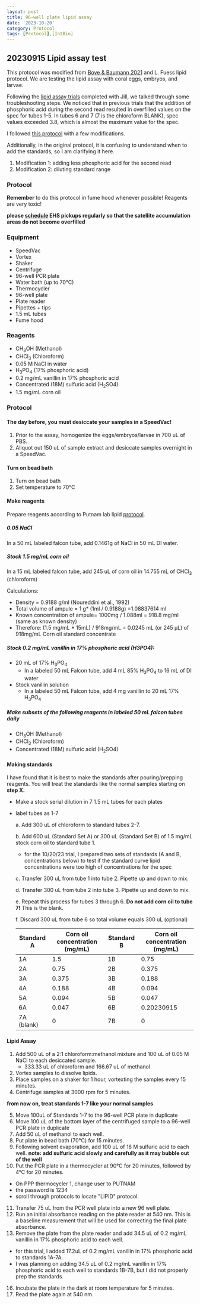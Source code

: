 ```yaml
---
layout: post
title: 96-well plate lipid assay
date: '2023-10-20'
category: Protocol
tags: [Protocol],[IntBio]
---
```


## 20230915 Lipid assay test

This protocol was modified from [Bove & Baumann 2021](https://www.protocols.io/view/coral-lipid-assay-for-96-well-plates-q26g789pqlwz/v1) and L. Fuess lipid protocol. We are testing the lipid assay with coral eggs, embryos, and larvae.

Following the [lipid assay trials](https://github.com/JillAshey/JillAshey_Putnam_Lab_Notebook/blob/master/_posts/2023-09-26-Lipid-Assay-Test.md?plain=1) completed with Jill, we talked through some troubleshooting steps. We noticed that in previous trials that the addition of phosphoric acid during the second read resulted in overfilled values on the spec for tubes 1-5. In tubes 6 and 7 (7 is the chloroform BLANK), spec values exceeded 3.8, which is almost the maximum value for the spec.

I followed [this protocol](https://github.com/JillAshey/JillAshey_Putnam_Lab_Notebook/blob/master/_posts/2023-09-10-Lipid-Assay-Test.md) with a few modifications.

Additionally,  in the original protocol, it is confusing to understand when to add the standards, so I am clarifying it here.

1. Modification 1: adding less phosphoric acid for the second read
2. Modification 2: diluting standard range

### Protocol

**Remember** to do this protocol in fume hood whenever possible! Reagents are very toxic!

**please [schedule](https://web.uri.edu/ehs/online-pickup/) EHS pickups regularly so that the satellite accumulation areas do not become overfilled**

### Equipment

- SpeedVac
- Vortex
- Shaker
- Centrifuge
- 96-well PCR plate
- Water bath (up to 70°C)
- Thermocycler
- 96-well plate
- Plate reader
- Pipettes + tips
- 1.5 mL tubes
- Fume hood

### Reagents

- CH<sub>3</sub>OH (Methanol)
- CHCl<sub>3</sub> (Chloroform)
- 0.05 M NaCl in water
- H<sub>3</sub>PO<sub>4</sub> (17% phosphoric acid)
- 0.2 mg/mL vanillin in 17% phosphoric acid
- Concentrated (18M) sulfuric acid (H<sub>2</sub>SO4)
- 1.5 mg/mL corn oil

### Protocol

#### The day before, you must desiccate your samples in a SpeedVac!

1. Prior to the assay, homogenize the eggs/embryos/larvae in 700 uL of PBS.
2. Aliquot out 150 uL of sample extract and desiccate samples overnight in a SpeedVac.

#### Turn on bead bath
1. Turn on bead bath
2. Set temperature to 70°C

#### Make reagents

Prepare reagents according to Putnam lab lipid [protocol](https://github.com/Putnam-Lab/Lab_Management/blob/master/Lab_Resources/Physiology_Protocols/Lipids/Bove_Baumann_96well_Protocol/Coral_Lipid_Protocol.md).

##### 0.05 NaCl

In a 50 mL labeled falcon tube, add 0.1461g of NaCl in 50 mL DI water.

##### Stock 1.5 mg/mL corn oil

In a 15 mL labeled falcon tube, add 245 uL of corn oil in 14.755 mL of CHCl<sub>3</sub> (chloroform)

Calculations:

- Density = 0.9188 g/ml (Noureddini et al., 1992)
- Total volume of ampule = 1 g* (1ml / 0.9188g) =1.08837614 ml
- Known concentration of ampule= 1000mg / 1.088ml = 918.8 mg/ml (same as known density)
- Therefore: (1.5 mg/mL * 15mL) / 918mg/mL = 0.0245 mL (or 245 μL) of 918mg/mL Corn oil standard concentrate

##### Stock 0.2 mg/mL vanillin in 17% phosphoric acid (H3PO4):

- 20 mL of 17% H<sub>3</sub>PO<sub>4</sub>
	- In a labeled 50 mL Falcon tube, add 4 mL 85% H<sub>3</sub>PO<sub>4</sub> to 16 mL of DI water
- Stock vanillin solution
	- In a labeled 50 mL Falcon tube, add 4 mg vanillin to 20 mL 17% H<sub>3</sub>PO<sub>4</sub>

##### Make subsets of the following reagents in labeled 50 mL falcon tubes daily

- CH<sub>3</sub>OH (Methanol)
- CHCl<sub>3</sub> (Chloroform)
- Concentrated (18M) sulfuric acid (H<sub>2</sub>SO4)

#### Making standards

I have found that it is best to make the standards after pouring/prepping reagents. You will treat the standards like the normal samples starting on **step X.**

- Make a stock serial dilution in 7 1.5 mL tubes for each plates
- label tubes as 1-7

	a. Add 300 uL of chloroform to standard tubes 2-7.

	b. Add 600 uL (Standard Set A) or 300 uL (Standard Set B) of 1.5 mg/mL stock corn oil to standard tube 1.
    - for the 10/20/23 trial, I prepared two sets of standards (A and B, concentrations below) to test if the standard curve lipid concentrations were too high of concentrations for the spec

	c. Transfer 300 uL from tube 1 into tube 2. Pipette up and down to mix.

	d. Transfer 300 uL from tube 2 into tube 3. Pipette up and down to mix.

	e. Repeat this process for tubes 3 through 6. **Do not add corn oil to tube 7!** This is the blank.

	f. Discard 300 uL from tube 6 so total volume equals 300 uL (optional)

	| Standard A | Corn oil concentration (mg/mL) | Standard B | Corn oil concentration (mg/mL)
	| --------- | ------------------------------ | ---- | ------------------------
	| 1A         | 1.5                            | 1B   |   0.75     
	| 2A         | 0.75                           | 2B | 0.375
	| 3A         | 0.375                          | 3B | 0.188
	| 4A         | 0.188                          | 4B | 0.094
	| 5A         | 0.094                          | 5B | 0.047
	| 6A         | 0.047                          | 6B | 0.20230915
	| 7A (blank) | 0                              | 7B | 0

#### Lipid Assay

1. Add 500 uL of a 2:1 chloroform:methanol mixture and 100 uL of 0.05 M NaCl to each desiccated sample.
	- 333.33 uL of chloroform and 166.67 uL of methanol
2. Vortex samples to dissolve lipids.
3. Place samples on a shaker for 1 hour, vortexting the samples every 15 minutes.
4. Centrifuge samples at 3000 rpm for 5 minutes.

**from now on, treat standards 1-7 like your normal samples**

5. Move 100uL of Standards 1-7 to the 96-well PCR plate in duplicate
6. Move 100 uL of the bottom layer of the centrifuged sample to a 96-well PCR plate in duplicate
7. Add 50 uL of methanol to each well.
8. Put plate in bead bath (70°C) for 15 minutes.
9. Following solvent evaporation, add 100 uL of 18 M sulfuric acid to each well. **note: add sulfuric acid slowly and carefully as it may bubble out of the well**
10. Put the PCR plate in a thermocycler at 90°C for 20 minutes, followed by 4°C for 20 minutes.
- On PPP thermocycler 1, change user to PUTNAM
- the password is 1234
- scroll through protocols to locate "LIPID" protocol.
11. Transfer 75 uL from the PCR well plate into a new 96 well plate.
12. Run an initial absorbance reading on the plate reader at 540 nm. This is a baseline measurement that will be used for correcting the final plate absorbance.
15. Remove the plate from the plate reader and add 34.5 uL of 0.2 mg/mL vanillin in 17% phosphoric acid to each well.
- for this trial, I added 17.2uL of 0.2 mg/mL vanillin in 17% phosphoric acid to standards 1A-7A.
- I was planning on adding 34.5 uL of 0.2 mg/mL vanillin in 17% phosphoric acid to each well to standards 1B-7B, but I did not properly prep the standards.
16. Incubate the plate in the dark at room temperature for 5 minutes.
17. Read the plate again at 540 nm.

![]()
